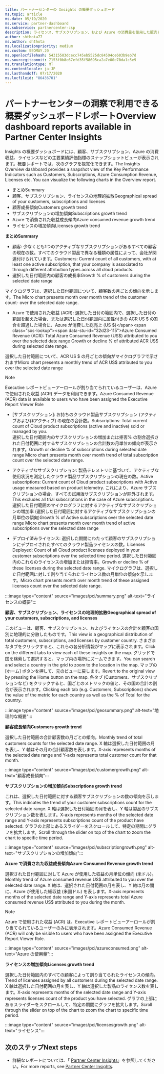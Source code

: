 ```yaml
---
title: パートナーセンターの Insights の概要ダッシュボード
ms.topic: article
ms.date: 05/19/2020
ms.service: partner-dashboard
ms.subservice: partnercenter-csp
description: ライセンス、サブスクリプション、および Azure の消費量を使用した販売とデプロイ、顧客の成長、および収益の増加に関するスナップショットをご覧ください。
author: shthota77
ms.author: shthota
ms.localizationpriority: medium
ms.custom: SEOMAY.20
ms.openlocfilehash: 54315583dcecc745eb5525dc84504ce603b9eb7d
ms.sourcegitcommit: 7153f0b8c67efd35f58695ca2a7e00e70da1c5e9
ms.translationtype: MT
ms.contentlocale: ja-JP
ms.lasthandoff: 07/17/2020
ms.locfileid: "86436701"
---
```

# <a name="overview-dashboard-reports-available-in-partner-center-insights"></a><span data-ttu-id="32d23-103">パートナーセンターの洞察で利用できる概要ダッシュボードレポート</span><span class="sxs-lookup"><span data-stu-id="32d23-103">Overview dashboard reports available in Partner Center Insights</span></span>
 
<span data-ttu-id="32d23-104">Insights の概要ダッシュボードには、顧客、サブスクリプション、Azure の消費収益、ライセンスなどの主要業績評価指標のスナップショットビューが表示されます。概要レポートでは、次のグラフを視覚化できます。</span><span class="sxs-lookup"><span data-stu-id="32d23-104">The Insights Overview dashboard provides a snapshot view of the Key Performance Indicators such as Customers, Subscriptions, Azure Consumption Revenue, Licenses etc. You can visualize the following charts in the Overview report.</span></span> 

- <span data-ttu-id="32d23-105">まとめ</span><span class="sxs-lookup"><span data-stu-id="32d23-105">Summary</span></span>  
- <span data-ttu-id="32d23-106">顧客、サブスクリプション、ライセンスの地理的拡散</span><span class="sxs-lookup"><span data-stu-id="32d23-106">Geographical spread of your customers, subscriptions and licenses</span></span>  
- <span data-ttu-id="32d23-107">顧客成長傾向</span><span class="sxs-lookup"><span data-stu-id="32d23-107">Customers growth trend</span></span> 
- <span data-ttu-id="32d23-108">サブスクリプションの増加傾向</span><span class="sxs-lookup"><span data-stu-id="32d23-108">Subscriptions growth trend</span></span> 
- <span data-ttu-id="32d23-109">Azure で消費された収益成長傾向</span><span class="sxs-lookup"><span data-stu-id="32d23-109">Azure consumed revenue growth trend</span></span> 
- <span data-ttu-id="32d23-110">ライセンスの増加傾向</span><span class="sxs-lookup"><span data-stu-id="32d23-110">Licenses growth trend</span></span> 

<span data-ttu-id="32d23-111">**まとめ**</span><span class="sxs-lookup"><span data-stu-id="32d23-111">**Summary**</span></span>

- <span data-ttu-id="32d23-112">顧客: 少なくとも1つのアクティブなサブスクリプションがあるすべての顧客の現在の数。すべてのクラウド製品で異なる種類の属性によって、会社が関連付けられています。</span><span class="sxs-lookup"><span data-stu-id="32d23-112">Customers: Current count of all customers, with at least one active subscription, that your company is associated to through different attribution types across all cloud products.</span></span> 
- <span data-ttu-id="32d23-113">選択した日付範囲内の顧客の成長率</span><span class="sxs-lookup"><span data-stu-id="32d23-113">Growth % of customers during the selected date range</span></span> 

<span data-ttu-id="32d23-114">マイクログラフは、選択した日付範囲について、顧客数の月ごとの傾向を示します。</span><span class="sxs-lookup"><span data-stu-id="32d23-114">The Micro chart presents month over month trend of the customer count-  over the selected date range.</span></span> 

 
- <span data-ttu-id="32d23-115">Azure で使用された収益 (ACR): 選択した日付の範囲内で、選択した日付の範囲を超えた場合、または選択した日付範囲内に属性付きの ACR US $ の割合を超過した場合に、Azure が消費した総売上 (US $)</span><span class="sxs-lookup"><span data-stu-id="32d23-115">Azure Consumed Revenue (ACR): Total Azure Consumed Revenue (US$) attributed to you over the selected date range Growth or decline % of attributed ACR US$ during selected date range.</span></span>

<span data-ttu-id="32d23-116">選択した日付範囲について、ACR US $ の月ごとの傾向がマイクログラフで示されます</span><span class="sxs-lookup"><span data-stu-id="32d23-116">Micro chart presents a monthly trend of ACR US$ attributed to you over the selected date range</span></span> 
>[!Note] 
><span data-ttu-id="32d23-117">Executive レポートビューアーロールが割り当てられているユーザーは、Azure で使用された収益 (ACR) データを利用できます。</span><span class="sxs-lookup"><span data-stu-id="32d23-117">Azure Consumed Revenue (ACR) data is available to users who have been assigned the Executive Report Viewer Role</span></span> 
 
- <span data-ttu-id="32d23-118">[サブスクリプション]: お持ちのクラウド製品サブスクリプション (アクティブおよび非アクティブ) の現在の合計数。</span><span class="sxs-lookup"><span data-stu-id="32d23-118">Subscriptions: Total current count of Cloud product subscriptions (active and inactive) sold or managed by you.</span></span>  
<span data-ttu-id="32d23-119">選択した日付範囲内のサブスクリプションの増加または拒否% の割合選択された日付範囲に対するサブスクリプションの合計数の月単位の傾向が表示されます。</span><span class="sxs-lookup"><span data-stu-id="32d23-119">Growth or decline % of subscriptions during selected date range Micro chart presents month over month trend of total subscription count over the selected date range.</span></span> 
 
- <span data-ttu-id="32d23-120">アクティブなサブスクリプション: 製品テレメトリに基づいて、アクティブな使用状況を測定したクラウド製品サブスクリプションの現在の数。</span><span class="sxs-lookup"><span data-stu-id="32d23-120">Active subscriptions: Current count of Cloud product subscriptions with Active usage measured based on product telemetry.</span></span> <span data-ttu-id="32d23-121">これにより、Azure サブスクリプションの場合、すべての試用版サブスクリプションが除外されます。</span><span class="sxs-lookup"><span data-stu-id="32d23-121">This excludes all trial subscriptions in the case of Azure subscriptions.</span></span>  
<span data-ttu-id="32d23-122">選択した日付範囲のマイクログラフに対するアクティブなサブスクリプションの増加率 (選択した日付範囲に対するアクティブなサブスクリプションの月単位の傾向)</span><span class="sxs-lookup"><span data-stu-id="32d23-122">Growth % of Active subscriptions over the selected date range Micro chart presents month over month trend of active subscriptions over the selected date range</span></span> 
 
- <span data-ttu-id="32d23-123">デプロイ済みライセンス: 選択した期間にわたって顧客のサブスクリプションにデプロイされたすべてのクラウド製品ライセンスの数。</span><span class="sxs-lookup"><span data-stu-id="32d23-123">Licenses Deployed: Count of all Cloud product licenses deployed in your customer subscriptions over the selected time period.</span></span> <span data-ttu-id="32d23-124">選択した日付範囲内のこれらのライセンスの増加または拒否率。</span><span class="sxs-lookup"><span data-stu-id="32d23-124">Growth or decline % of these licenses during the selected date range.</span></span> <span data-ttu-id="32d23-125">マイクログラフは、選択した日付範囲に対して割り当てられたライセンス数の月単位の傾向を示します。</span><span class="sxs-lookup"><span data-stu-id="32d23-125">Micro chart presents month over month trend of these assigned licenses count over the selected date range.</span></span>

:::image type="content" source="images/pci/summary.png" alt-text="ライセンスの概要":::

<span data-ttu-id="32d23-127">**顧客、サブスクリプション、ライセンスの地理的拡散**</span><span class="sxs-lookup"><span data-stu-id="32d23-127">**Geographical spread of your customers, subscriptions, and licenses**</span></span> 

<span data-ttu-id="32d23-128">このビューは、顧客、サブスクリプション、およびライセンスの合計を顧客の国別に地理的に分散したものです。</span><span class="sxs-lookup"><span data-stu-id="32d23-128">This view is a geographical distribution of total customers, subscriptions, and licenses by customer country.</span></span> <span data-ttu-id="32d23-129">さまざまなタブをクリックすると、これらの各分析情報がマップに表示されます。</span><span class="sxs-lookup"><span data-stu-id="32d23-129">Click on the different tabs to view each of these insights on the map.</span></span> <span data-ttu-id="32d23-130">グリッドで国を検索して選択すると、マップ内の場所にズームできます。</span><span class="sxs-lookup"><span data-stu-id="32d23-130">You can search and select a country in the grid to zoom to the location in the map.</span></span> <span data-ttu-id="32d23-131">マップの [ホーム] ボタンを押して、元のビューに戻します。</span><span class="sxs-lookup"><span data-stu-id="32d23-131">Revert to the original view by pressing the Home button on the map.</span></span> <span data-ttu-id="32d23-132">各タブ (Customers、サブスクリプションなど) をクリックすると、国ごとのメトリックの値と、その国の合計の割合が表示されます。</span><span class="sxs-lookup"><span data-stu-id="32d23-132">Clicking each tab (e.g. Customers, Subscriptions) shows the value of the metric for each country as well as the % of Total for the country.</span></span>  

:::image type="content" source="images/pci/geosummary.png" alt-text="地理的な概要":::

<span data-ttu-id="32d23-134">**顧客成長傾向**</span><span class="sxs-lookup"><span data-stu-id="32d23-134">**Customers growth trend**</span></span>

<span data-ttu-id="32d23-135">選択した日付範囲の合計顧客数の月ごとの傾向。</span><span class="sxs-lookup"><span data-stu-id="32d23-135">Monthly trend of total customers counts for the selected date range.</span></span> <span data-ttu-id="32d23-136">X 軸は選択した日付範囲の月を表し、Y 軸はその月の合計顧客数を表します。</span><span class="sxs-lookup"><span data-stu-id="32d23-136">X-axis represents months of the selected date range and Y-axis represents total customer count for that month.</span></span> 

:::image type="content" source="images/pci/customergrowth.png" alt-text="顧客成長傾向":::

<span data-ttu-id="32d23-138">**サブスクリプションの増加傾向**</span><span class="sxs-lookup"><span data-stu-id="32d23-138">**Subscriptions growth trend**</span></span>

<span data-ttu-id="32d23-139">これは、選択した日付範囲に対する顧客サブスクリプションの数の傾向を示します。</span><span class="sxs-lookup"><span data-stu-id="32d23-139">This indicates the trend of your customer subscriptions count for the selected date range.</span></span> <span data-ttu-id="32d23-140">X 軸は選択した日付範囲の月を表し、Y 軸は製品のサブスクリプション数を表します。</span><span class="sxs-lookup"><span data-stu-id="32d23-140">X-axis represents months of the selected date range and Y-axis represents subscriptions count of the product have selected.</span></span> <span data-ttu-id="32d23-141">グラフの上部にあるスライダーをスクロールして、特定の期間にグラフを拡大します。</span><span class="sxs-lookup"><span data-stu-id="32d23-141">Scroll through the slider on top of the chart to zoom the chart to specific time period.</span></span> 

:::image type="content" source="images/pci/subscriptiongrowth.png" alt-text="サブスクリプションの増加傾向":::

<span data-ttu-id="32d23-143">**Azure で消費された収益成長傾向**</span><span class="sxs-lookup"><span data-stu-id="32d23-143">**Azure Consumed Revenue growth trend**</span></span>

<span data-ttu-id="32d23-144">選択された日付範囲に対して Azure が使用した収益の月単位の傾向 (米ドル)。</span><span class="sxs-lookup"><span data-stu-id="32d23-144">Monthly trend of Azure consumed revenue US$ attributed to you over the selected date range.</span></span> <span data-ttu-id="32d23-145">X 軸は、選択された日付範囲の月を表し、Y 軸は月の間に、Azure が使用した総収益 (米国ドル) を表します。</span><span class="sxs-lookup"><span data-stu-id="32d23-145">X-axis represents months of the selected date range and Y-axis represents total Azure consumed revenue US$ attributed to you during the month.</span></span>
   
>[!Note] 
><span data-ttu-id="32d23-146">Azure で使用された収益 (ACR) は、Executive レポートビューアーロールが割り当てられているユーザーのみに表示されます。</span><span class="sxs-lookup"><span data-stu-id="32d23-146">Azure Consumed Revenue (ACR) will only be visible to users who have been assigned the Executive Report Viewer Role.</span></span> 

:::image type="content" source="images/pci/azureconsumed.png" alt-text="Azure の使用量":::

<span data-ttu-id="32d23-148">**ライセンスの増加傾向**</span><span class="sxs-lookup"><span data-stu-id="32d23-148">**Licenses growth trend**</span></span>
 
<span data-ttu-id="32d23-149">選択した日付範囲内のすべての顧客によって割り当てられたライセンスの傾向。</span><span class="sxs-lookup"><span data-stu-id="32d23-149">Trend of licenses assigned by all customers during the selected date range.</span></span> <span data-ttu-id="32d23-150">X 軸は選択した日付範囲の月を表し、Y 軸は選択した製品のライセンス数を表します。</span><span class="sxs-lookup"><span data-stu-id="32d23-150">X-axis represents months of the selected date range and Y-axis represents licenses count of the product you have selected.</span></span> <span data-ttu-id="32d23-151">グラフの上部にあるスライダーをスクロールして、特定の期間にグラフを拡大します。</span><span class="sxs-lookup"><span data-stu-id="32d23-151">Scroll through the slider on top of the chart to zoom the chart to specific time period.</span></span>  

:::image type="content" source="images/pci/licensesgrowth.png" alt-text="ライセンス":::

## <a name="next-steps"></a><span data-ttu-id="32d23-153">次のステップ</span><span class="sxs-lookup"><span data-stu-id="32d23-153">Next steps</span></span>

- <span data-ttu-id="32d23-154">詳細なレポートについては、「 [Partner Center Insights](partner-center-insights.md)」を参照してください。</span><span class="sxs-lookup"><span data-stu-id="32d23-154">For more reports, see [Partner Center Insights](partner-center-insights.md).</span></span>
